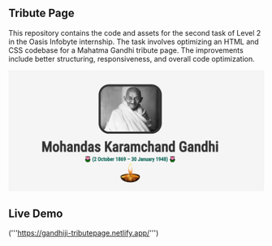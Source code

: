 ## Tribute Page

This repository contains the code and assets for the second task of Level 2 in the Oasis Infobyte internship. The task involves optimizing an HTML and CSS codebase for a Mahatma Gandhi tribute page. The improvements include better structuring, responsiveness, and overall code optimization.

![Alt text](image.png)

## Live Demo
('''https://gandhiji-tributepage.netlify.app/''')